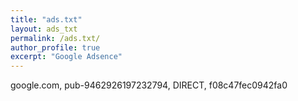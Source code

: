 ```yaml
---
title: "ads.txt"
layout: ads_txt
permalink: /ads.txt/
author_profile: true
excerpt: "Google Adsence"
---
```

google.com, pub-9462926197232794, DIRECT, f08c47fec0942fa0